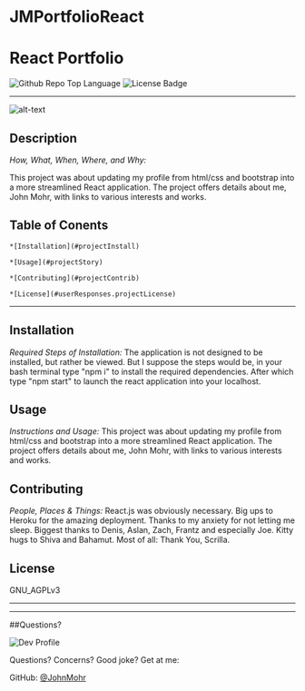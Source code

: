 # JMPortfolioReact

# React Portfolio

![Github Repo Top Language](https://img.shields.io/github/languages/top/JohnMohr/JMPortfolioReact?style=flat&logo=appveyor) 
![License Badge]('https://img.shields.io/badge/License-GNU_AGPLv3-brightgreen.svg')

***

![alt-text]("/public/assets/JMReactHomework.gif")

## **Description**

*How, What, When, Where, and Why:*

This project was about updating my profile from html/css and bootstrap into a more streamlined React application. The project offers details about me, John Mohr, with links to various interests and works.

## Table of Conents
    *[Installation](#projectInstall)
    
    *[Usage](#projectStory)
    
    *[Contributing](#projectContrib)
    
    *[License](#userResponses.projectLicense)
    
***
## **Installation**

*Required Steps of Installation:*
The application is not designed to be installed, but rather be viewed. But I suppose the steps would be, in your bash terminal type "npm i" to install the required dependencies. After which type "npm start" to launch the react application into your localhost.



## **Usage**
    
*Instructions and Usage:*
This project was about updating my profile from html/css and bootstrap into a more streamlined React application. The project offers details about me, John Mohr, with links to various interests and works.



## **Contributing**
    
*People, Places & Things:*
React.js was obviously necessary. Big ups to Heroku for the amazing deployment. Thanks to my anxiety for not letting me sleep. Biggest thanks to Denis, Aslan, Zach, Frantz and especially Joe. Kitty hugs to Shiva and Bahamut. Most of all: Thank You,  Scrilla.



## **License**

GNU_AGPLv3



***
***


##Questions?

![Dev Profile](https://avatars.githubusercontent.com/u/74803311?v=4)

Questions? Concerns? Good joke? Get at me:

GitHub: [@JohnMohr](https://api.github.com/users/JohnMohr)

